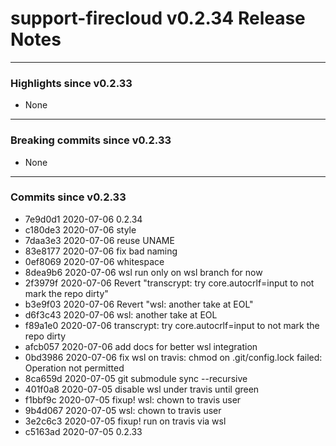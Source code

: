 # support-firecloud v0.2.34 Release Notes

---

### Highlights since v0.2.33

* None

---

### Breaking commits since v0.2.33

* None

---

### Commits since v0.2.33

* 7e9d0d1 2020-07-06 0.2.34
* c180de3 2020-07-06 style
* 7daa3e3 2020-07-06 reuse UNAME
* 83e8177 2020-07-06 fix bad naming
* 0ef8069 2020-07-06 whitespace
* 8dea9b6 2020-07-06 wsl run only on wsl branch for now
* 2f3979f 2020-07-06 Revert "transcrypt: try core.autocrlf=input to not mark the repo dirty"
* b3e9f03 2020-07-06 Revert "wsl: another take at EOL"
* d6f3c43 2020-07-06 wsl: another take at EOL
* f89a1e0 2020-07-06 transcrypt: try core.autocrlf=input to not mark the repo dirty
* afcb057 2020-07-06 add docs for better wsl integration
* 0bd3986 2020-07-06 fix wsl on travis: chmod on .git/config.lock failed: Operation not permitted
* 8ca659d 2020-07-05 git submodule sync --recursive
* 401f0a8 2020-07-05 disable wsl under travis until green
* f1bbf9c 2020-07-05 fixup! wsl: chown to travis user
* 9b4d067 2020-07-05 wsl: chown to travis user
* 3e2c6c3 2020-07-05 fixup! run on travis via wsl
* c5163ad 2020-07-05 0.2.33
